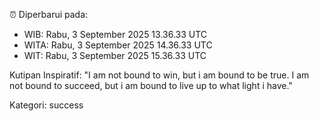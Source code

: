 ⏰ Diperbarui pada:
- WIB: Rabu, 3 September 2025 13.36.33 UTC
- WITA: Rabu, 3 September 2025 14.36.33 UTC
- WIT: Rabu, 3 September 2025 15.36.33 UTC

Kutipan Inspiratif:
"I am not bound to win, but i am bound to be true. I am not bound to succeed, but i am bound to live up to what light i have."


Kategori: success


